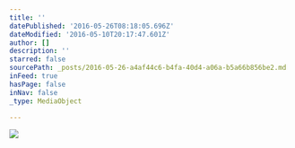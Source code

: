 ```yaml
---
title: ''
datePublished: '2016-05-26T08:18:05.696Z'
dateModified: '2016-05-10T20:17:47.601Z'
author: []
description: ''
starred: false
sourcePath: _posts/2016-05-26-a4af44c6-b4fa-40d4-a06a-b5a66b856be2.md
inFeed: true
hasPage: false
inNav: false
_type: MediaObject

---
```

![](https://the-grid-user-content.s3-us-west-2.amazonaws.com/63c264db-cb19-4d0a-988a-8f9ed306ec38.jpg)